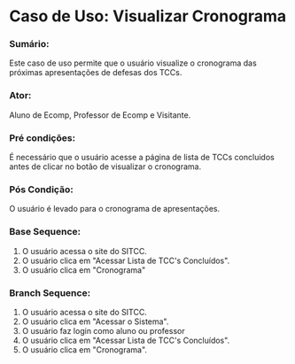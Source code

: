 # Caso de Uso: Visualizar Cronograma

### Sumário: 
Este caso de uso permite que o usuário visualize o cronograma das próximas apresentações de defesas dos TCCs.

### Ator:
Aluno de Ecomp, Professor de Ecomp e Visitante.

### Pré condições: 
É necessário que o usuário acesse a página de lista de TCCs concluidos antes de clicar no botão de visualizar o cronograma.

### Pós Condição:
O usuário é levado para o cronograma de apresentações.

### Base Sequence:
1) O usuário acessa o site do SITCC.
2) O usuário clica em "Acessar Lista de TCC's Concluídos".
3) O usuário clica em "Cronograma"

### Branch Sequence:
1) O usuário acessa o site do SITCC.
2) O usuário clica em "Acessar o Sistema".
3) O usuário faz login como aluno ou professor
4) O usuário clica em "Acessar Lista de TCC's Concluídos".
5) O usuário clica em "Cronograma".
